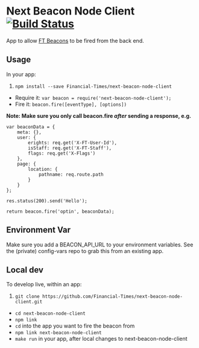 # Next Beacon Node Client [![Build Status](https://travis-ci.org/Financial-Times/next-beacon-node-client.svg?branch=master)](https://travis-ci.org/Financial-Times/next-beacon-node-client)

App to allow [FT Beacons](https://github.com/Financial-Times/next-beacon-component) to be fired from the back end.

## Usage

In your app:

1. `npm install --save Financial-Times/next-beacon-node-client`
- Require it: `var beacon = require('next-beacon-node-client');`
- Fire it: `beacon.fire([eventType], [options])`

**Note: Make sure you only call beacon.fire *after* sending a response, e.g.**

```
var beaconData = {
	meta: {},
	user: {
		erights: req.get('X-FT-User-Id'),
		isStaff: req.get('X-FT-Staff'),
		flags: req.get('X-Flags')
	},
	page: {
		location: {
			pathname: req.route.path
		}
	}
};

res.status(200).send('Hello');

return beacon.fire('optin', beaconData);
```

## Environment Var

Make sure you add a BEACON_API_URL to your environment variables. See the (private) config-vars repo to grab this from an existing app.

## Local dev

To develop live, within an app:

1. `git clone https://github.com/Financial-Times/next-beacon-node-client.git`
- `cd next-beacon-node-client`
- `npm link`
- `cd` into the app you want to fire the beacon from
- `npm link next-beacon-node-client`
- `make run` in your app, after local changes to next-beacon-node-client